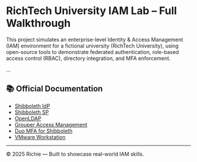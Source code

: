 # RichTech University IAM Lab – Full Walkthrough

This project simulates an enterprise-level Identity & Access Management (IAM) environment for a fictional university (RichTech University), using open-source tools to demonstrate federated authentication, role-based access control (RBAC), directory integration, and MFA enforcement.

...

## 📚 Official Documentation

- [Shibboleth IdP](https://shibboleth.atlassian.net/wiki/spaces/IDP5/)
- [Shibboleth SP](https://shibboleth.atlassian.net/wiki/spaces/SP3/)
- [OpenLDAP](https://www.openldap.org/doc/)
- [Grouper Access Management](https://spaces.at.internet2.edu/display/Grouper/)
- [Duo MFA for Shibboleth](https://duo.com/docs/shibboleth)
- [VMware Workstation](https://www.vmware.com/products/workstation-pro.html)

---

© 2025 Richie — Built to showcase real-world IAM skills.
